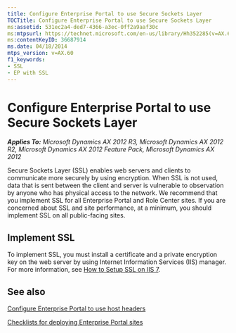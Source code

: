 ```yaml
---
title: Configure Enterprise Portal to use Secure Sockets Layer
TOCTitle: Configure Enterprise Portal to use Secure Sockets Layer
ms:assetid: 531ec2a4-ded7-4366-a3ec-0ff2a9aaf30c
ms:mtpsurl: https://technet.microsoft.com/en-us/library/Hh352285(v=AX.60)
ms:contentKeyID: 36687914
ms.date: 04/18/2014
mtps_version: v=AX.60
f1_keywords:
- SSL
- EP with SSL
---
```


# Configure Enterprise Portal to use Secure Sockets Layer 


_**Applies To:** Microsoft Dynamics AX 2012 R3, Microsoft Dynamics AX 2012 R2, Microsoft Dynamics AX 2012 Feature Pack, Microsoft Dynamics AX 2012_

Secure Sockets Layer (SSL) enables web servers and clients to communicate more securely by using encryption. When SSL is not used, data that is sent between the client and server is vulnerable to observation by anyone who has physical access to the network. We recommend that you implement SSL for all Enterprise Portal and Role Center sites. If you are concerned about SSL and site performance, at a minimum, you should implement SSL on all public-facing sites.

## Implement SSL

To implement SSL, you must install a certificate and a private encryption key on the web server by using Internet Information Services (IIS) manager. For more information, see [How to Setup SSL on IIS 7](http://go.microsoft.com/fwlink/?linkid=223135).

## See also

[Configure Enterprise Portal to use host headers](configure-enterprise-portal-to-use-host-headers.md)

[Checklists for deploying Enterprise Portal sites](checklists-for-deploying-enterprise-portal-sites.md)

  


